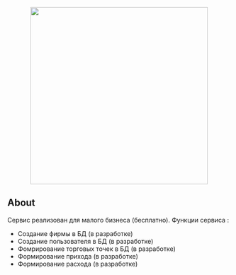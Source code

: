 <p align="center"><img src="https://res.cloudinary.com/dtfbvvkyp/image/upload/v1566331377/laravel-logolockup-cmyk-red.svg" width="400"></p>



## About 

Сервис реализован для малого бизнеса (бесплатно). Функции сервиса :

- Создание фирмы в БД (в разработке)
- Создание пользователя в БД (в разработке)
- Фомрирование торговых точек в БД (в разработке)
- Формирование прихода (в разработке)
- Формирование расхода (в разработке)
